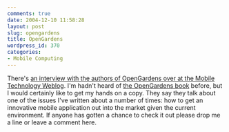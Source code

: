 ```yaml
---
comments: true
date: 2004-12-10 11:58:28
layout: post
slug: opengardens
title: OpenGardens
wordpress_id: 370
categories:
- Mobile Computing
---
```


There's [an interview with the authors of OpenGardens over at the Mobile Technology Weblog](http://www.mobile-weblog.com/archives/interview_with_ajit_jaokar_and_tony_fish.html). I'm hadn't heard of [the OpenGardens book](http://www.opengardens.net) before, but I would certainly like to get my hands on a copy. They say they talk about one of the issues I've written about a number of times: how to get an innovative mobile application out into the market given the current environment. If anyone has gotten a chance to check it out please drop me a line or leave a comment here.
